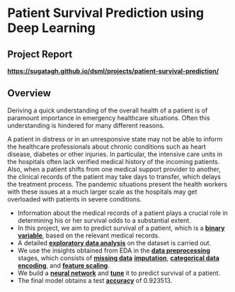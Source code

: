 # Patient Survival Prediction using Deep Learning

## Project Report

**https://sugatagh.github.io/dsml/projects/patient-survival-prediction/**

## Overview
 
Deriving a quick understanding of the overall health of a patient is of paramount importance in emergency healthcare situations. Often this understanding is hindered for many different reasons.

A patient in distress or in an unresponsive state may not be able to inform the healthcare professionals about chronic conditions such as heart disease, diabetes or other injuries. In particular, the intensive care units in the hospitals often lack verified medical history of the incoming patients. Also, when a patient shifts from one medical support provider to another, the clinical records of the patient may take days to transfer, which delays the treatment process. The pandemic situations present the health workers with these issues at a much larger scale as the hospitals may get overloaded with patients in severe conditions.

- Information about the medical records of a patient plays a crucial role in determining his or her survival odds to a substantial extent.
- In this project, we aim to predict survival of a patient, which is a [**binary variable**](https://en.wikipedia.org/wiki/Binary_data), based on the relevant medical records.
- A detailed [**exploratory data analysis**](https://en.wikipedia.org/wiki/Exploratory_data_analysis) on the dataset is carried out.
- We use the insights obtained from EDA in the [**data preprocessing**](https://en.wikipedia.org/wiki/Data_Preprocessing) stages, which consists of [**missing data**](https://en.wikipedia.org/wiki/Missing_data) [**imputation**](https://en.wikipedia.org/wiki/Imputation_(statistics)), [**categorical data encoding**](https://en.wikipedia.org/wiki/Categorical_variable#Categorical_variables_and_regression), and [**feature scaling**](https://en.wikipedia.org/wiki/Feature_scaling).
- We build a [**neural network**](https://en.wikipedia.org/wiki/Neural_network) and [**tune**](https://en.wikipedia.org/wiki/Hyperparameter_optimization) it to predict survival of a patient.
- The final model obtains a test [**accuracy**](https://en.wikipedia.org/wiki/Accuracy_and_precision#In_binary_classification) of $0.923513$.
